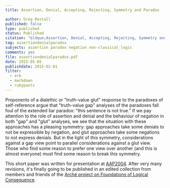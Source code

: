 ```yaml
---
title: Assertion, Denial, Accepting, Rejecting, Symmetry and Paradox

author: Greg Restall
published: false
type: published
status: Published
citation: "&ldquo;Assertion, Denial, Accepting, Rejecting, Symmetry and Paradox,&rdquo; pages 310-321 in  <em><a href=\"http://ukcatalogue.oup.com/product/9780198715696.do\">Foundations of Logical Consequence</a></em>, edited by Colin R. Caret and Ole T. Hjortland, Oxford University Press, 2015"
tag: assertiondenialparadox
subjects: assertion paradox negation non-classical_logic 
comments: yes
file: assertiondenialparadox.pdf
date: 2015-05-05
publishdate: 2015-02-01
filter:
  - erb
  - markdown
  - rubypants
---
```

Proponents of a dialethic or "truth-value glut" response to the paradoxes of self-reference argue that "truth-value gap" analyses of the paradoxes fall foul of the extended liar paradox: "this sentence is not true." If we pay attention to the role of assertion and denial and the behaviour of negation in both "gap" and "glut" analyses, we see that the situation with these approaches has a pleasing symmetry: gap approaches take some denials to not be expressible by negation, and glut approaches take some negations to not express denials. But in the light of this symmetry, considerations against a gap view point to parallel considerations against a glut view. Those who find some reason to prefer one view over another (and this is almost everyone) must find some reason to break this symmetry.

This short paper was written for presentation at [AAP2004](http://www.philosophy.unimelb.edu.au/aap2004). After very many revisions, it's finally going to be published in an edited collection from members and friends of the [Arché project on Foundations of Logical Consequence](http://www.st-andrews.ac.uk/arche/projects/logic/).
